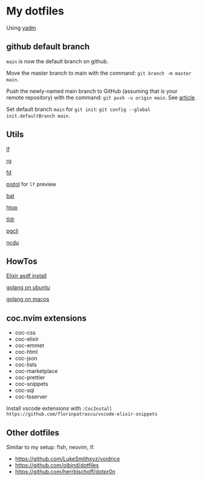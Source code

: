 # My dotfiles

Using [yadm](https://yadm.io/)

## github default branch

`main` is now the default branch on github.

Move the master branch to main with the command: `git branch -m master main`.

Push the newly-named main branch to GitHub (assuming that is your remote repository) with the command: `git push -u origin main`. See [article](https://www.techrepublic.com/article/github-to-replace-master-with-main-starting-in-october-what-developers-need-to-know/).

Set default branch `main` for `git init`: `git config --global init.defaultBranch main`.

## Utils

[lf](https://pkg.go.dev/github.com/gokcehan/lf)

[rg](https://github.com/BurntSushi/ripgrep)

[fd](https://github.com/sharkdp/fd)

[pistol](https://github.com/doronbehar/pistol) for `lf` preview

[bat](https://github.com/sharkdp/bat)

[htop](https://htop.dev/)

[tldr](https://tldr.sh/)

[pgcli](https://www.pgcli.com/)

[ncdu](https://dev.yorhel.nl/ncdu)

## HowTos

[Elixir asdf install](https://thinkingelixir.com/install-elixir-using-asdf/)

[golang on ubuntu](https://levelup.gitconnected.com/installing-go-on-ubuntu-b443a8f0eb55)

[golang on macos](https://ahmadawais.com/install-go-lang-on-macos-with-homebrew/)

## coc.nvim extensions

- coc-css
- coc-elixir
- coc-emmet
- coc-html
- coc-json
- coc-lists
- coc-marketplace
- coc-prettier
- coc-snippets
- coc-sql
- coc-tsserver

Install vscode extensions with `:CocInstall https://github.com/florinpatrascu/vscode-elixir-snippets`

## Other dotfiles

Similar to my setup: fish, neovim, lf.

- https://github.com/LukeSmithxyz/voidrice
- https://github.com/oibind/dotfiles
- https://github.com/herrbischoff/dotpr0n
